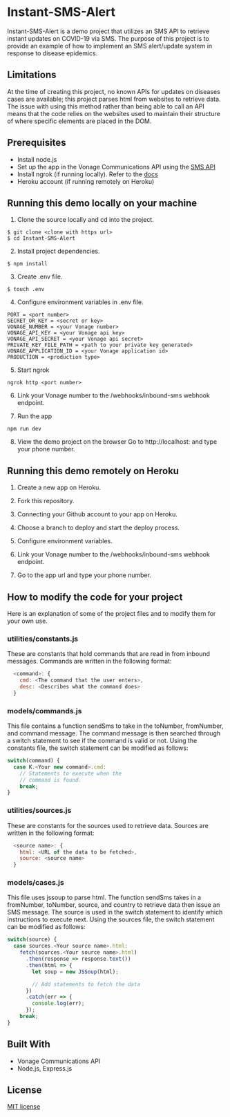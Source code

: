 # Instant-SMS-Alert
Instant-SMS-Alert is a demo project that utilizes an SMS API to retrieve instant updates on COVID-19 via SMS. The purpose of this project is to provide an example of how to implement an SMS alert/update system in response to disease epidemics. 

## Limitations
At the time of creating this project, no known APIs for updates on diseases cases are available; this project parses html from websites to retrieve data. The issue with using this method rather than being able to call an API means that the code relies on the websites used to maintain their structure of where specific elements are placed in the DOM.

## Prerequisites
- Install node.js
- Set up the app in the Vonage Communications API using the [SMS API](https://www.vonage.com/communications-apis/sms/)
- Install ngrok (if running locally). Refer to the [docs](https://ngrok.com/docs)
- Heroku account (if running remotely on Heroku)

## Running this demo locally on your machine
1. Clone the source locally and cd into the project.
```
$ git clone <clone with https url>
$ cd Instant-SMS-Alert
```

2. Install project dependencies.
```
$ npm install
```

3. Create .env file.
```
$ touch .env
```

4. Configure environment variables in .env file.
```
PORT = <port number>
SECRET_OR_KEY = <secret or key>
VONAGE_NUMBER = <your Vonage number>
VONAGE_API_KEY = <your Vonage api key>
VONAGE_API_SECRET = <your Vonage api secret>
PRIVATE_KEY_FILE_PATH = <path to your private key generated>
VONAGE_APPLICATION_ID = <your Vonage application id>
PRODUCTION = <production type>
```

5. Start ngrok
```
ngrok http <port number>
```

6. Link your Vonage number to the /webhooks/inbound-sms webhook endpoint.

7. Run the app 
```
npm run dev
```

8. View the demo project on the browser
Go to http://localhost:<port number> and type your phone number.

## Running this demo remotely on Heroku
1. Create a new app on Heroku.

2. Fork this repository.

3. Connecting your Github account to your app on Heroku.

4. Choose a branch to deploy and start the deploy process.

5. Configure environment variables.

6. Link your Vonage number to the /webhooks/inbound-sms webhook endpoint.

7. Go to the app url and type your phone number.

## How to modify the code for your project
Here is an explanation of some of the project files and to modify them for your own use.

### utilities/constants.js
These are constants that hold commands that are read in from inbound messages. Commands are written in the following format:
```javascript
  <command>: {
    cmd: <The command that the user enters>,
    desc: <Describes what the command does>
  }
```

### models/commands.js
This file contains a function sendSms to take in the toNumber, fromNumber, and command message. The command message is then searched through a switch statement to see if the command is valid or not. Using the constants file, the switch statement can be modified as follows:
```javascript
switch(command) {
  case K.<Your new command>.cmd:
    // Statements to execute when the
    // command is found.
    break;
}
```

### utilities/sources.js
These are constants for the sources used to retrieve data. Sources are written in the following format:
```javascript
  <source name>: {
    html: <URL of the data to be fetched>,
    source: <source name>
  }
```

### models/cases.js
This file uses jssoup to parse html. The function sendSms takes in a fromNumber, toNumber, source, and country to retrieve data then issue an SMS message. The source is used in the switch statement to identify which instructions to execute next. Using the sources file, the switch statement can be modified as follows:
```javascript
switch(source) {
  case sources.<Your source name>.html:
    fetch(sources.<Your source name>.html)
      .then(response => response.text())
      .then(html => {
        let soup = new JSSoup(html);

        // Add statements to fetch the data
      })
      .catch(err => {
        console.log(err);
      });
    break;
}
```

## Built With
- Vonage Communications API
- Node.js, Express.js

## License
[MIT license](LICENSE)
